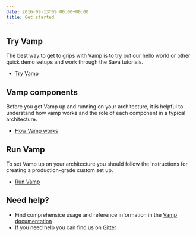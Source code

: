 ```yaml
---
date: 2016-09-13T09:00:00+00:00
title: Get started
---
```


## Try Vamp
The best way to get to grips with Vamp is to try out our hello world or other quick demo setups and work through the Sava tutorials.  

* [Try Vamp](/try-vamp/) 

## Vamp components

Before you get Vamp up and running on your architecture, it is helpful to understand how vamp works and the role of each component in a typical architecture.

* [How Vamp works](/resources/how-vamp-works/)

## Run Vamp

To set Vamp up on your architecture you should follow the instructions for creating a production-grade custom set up.

* [Run Vamp](/resources/run-vamp/)

## Need help?

* Find comprehensice usage and reference information in the [Vamp documentation](/resources/)
* If you need help you can find us on [Gitter](https://gitter.im/magneticio/vamp)
